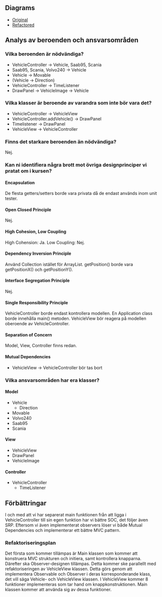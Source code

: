 ## Diagrams
- [Original](https://viewer.diagrams.net/?tags=%7B%7D&highlight=0000ff&edit=_blank&layers=1&nav=1&title=diagram.drawio#R7V1Zc%2BK4Fv41qZp5yC3LC4bHkKW7Z9LT6U56exRYAXdsizEiSz%2FMb7%2BSN4wlYQNeWFSVqmAhG1vfd46OziKfGZf%2B67sQzqYfsYO8M11zXs%2BMqzNd1w2rT%2F%2BxlrekxbSsuGUSuk7cBpYN9%2B5vlDRqSevCddB8pSPB2CPubLVxjIMAjclKGwxD%2FLLa7RF7q786gxPENdyPoce3fncdMo1b%2B7q9bH%2BP3Mk0%2FWXQG8Tf%2BDDtnDzJfAod%2FJJrMq7PjMsQYxJ%2F8l8vkcdGLx2X7x%2Fevnu3T713f32e%2Fwu%2FDv9%2B%2BOfbeXyxm01OyR4hRAHZ%2BtK%2Fnx5v3n8zf%2F2Y3d18ftHeXYz%2BOk9O0Z6ht0jG6xuaumMPXeKAhNjzUJg8PHlLR3T%2B4voeDOjR8JH2uk%2B%2B0egx9NxJQD%2BP6Y3SM43hMwqJS8G4SL4geEZbx1PXc27hG16wx5kTOH5Kj4ZTHLq%2F6WWhR78CtIF%2BHZKEV3pvpcc9OzP56RDNaZ%2B7dIxA1nQL5yTpM6YPBGdzdxTdMOviw3DiBkNMCPbTC%2BFF4CAn%2FfUUdC26lRA%2FZTRiX1dEJkGQjQZ6zfEyQeodwj4i4RvtknzbS4BJpM5KDl%2BWDAb9pG2aY6%2BRNsJEaibZlbMf%2B0KlDAYTOgTZr%2BnG6s8BU%2FB7PcHvUTxWfg56FPYAEjRkgzjP85F%2ByD3osili6QaMBRxjz5l6Qh6kV71gZ1MkipSlo05y9PTQI5GScz6DYzeY3EZ9rsxly5fkuVkTpuc%2BehExpq7joCAiDoEEjjJhmGF6K9HAWEP6R4fvUvufdWbRG7qkx2B5TP9Y95BQqaMcg25EJkSJ%2B4IYeQuc5Em3VrbLSfe2imYZy4qo50m2Avem2OpCbInrM13CsH2IPh43uisaZ0p8L%2FnYFOqW3jHqBof6f%2FQwmYe%2BueiFTfsh9JECvlbg7X7HwFtC4J9j4OexxF%2BEIXy7delw6T2PjVnCC3o4IdngHC0nmsIeaGbH4Jsc%2BByUnhsZmYkoAKEBVoKzTxFjl0uBfWC4X50DDnyDB98QAO3BEfLu8NwlLmbXD%2BO%2BBQLsCcZGRauxvzvEf9tfvv4y7d%2FPPdC7mYXBrfnx%2Fbkhns%2Bh4yRC%2FMefsZA%2FY3odJcjbgdyiFhejLJLkIVv5w7kCeHeAey1qaiHAZk8C8CiET0qGa4B4UFFRNwexLYF4TrG5DiZ0IlY4776%2BBi0usMU496U4w5AooOsC2mxxTS0GeiABmo7JHA2Ro1CuwV3WtemVuoU5lOlQo1ChXAvKg67tL4t3eSdKG5GHRTjCnwKF8844G3rXRljqiJXj%2FPiogN4daLNrKwwYgMMOOROURlLpEE3xBAfQu162FkZn2ecWRz4t1vgLEfKWhErhguBV5xl6dckPhhqFIz76mWDIPl%2B95g%2Fe0oOAPnDuJHb4M70eO1ieFh0tz3MuWPCeHo48PH56mLpB3HzjenLH9rrg6RwvwjFaw4QELmrJThBZM%2Fx6otDZkK8lTIg8SNzn1USC2h2h%2FOr6HsLRwOIoouLuLcTd7ULgXbRkE0XCQWombBZ5B4XIexbA38PIO%2B8jiKKzsQUST0sjjD0EAzUz5QV7p%2Fh7FexrU0WiRaOKydQJsSjYLoK4qZAM0GRLRrWYqBHm3pZavEacSxeNajFRA9D9FlW2BGg%2BfSYBeoaQcwPHBIcp0A5esLFWUG8DNQAVdXdj0zPgoV7JklLrhdbXCyDzHGQxHoHqt0UsAWtoIl8wGGaFBYPw9zpI1eUzA9iK4cfx5unm5czcVjNlYr7TwqEKB2qchcSLw58K6pqhFi0gWoaaXyXm0jYvY8TLq0iOCX9%2BOmoMf1HSbrv4A9kK0gnhyx21N7yYAlfZoYK%2BFuiFObstY8%2FP6Ez2J3B%2B4dNBIKeh7tvEXJTD2xTm4nvms%2FQ5cJVTcEeUrYoGXGNuQQHK55Eku3Rs%2FBkOUDRqR%2Bst6kq8Rcm97ap0XZq%2BjciJmO9tAi5K9W1Xn%2FMrNbmlplxIzbuQBv1E98prvbO2lYhzmrC0mQPJslYdSHtd682nK%2BeWmh98OCkrE4z6qFpBoQLYxb0kZGRzdeGiGIeyQWsFWeBYEoJcgwkqxlhkhxjRs9IhyYxQFbPcHWpBdLoxeZb4EMWl36oytE6YBbHpdmGWbi6UzMrK2Ozc2BSGK0XW32ArY3NP0xvFSkkw%2FwyX1uZKXOPkVNJa%2Bd7LBEdx6rcEYzdSSBHCw8XjIwqRI9ZRx4Vz9R1n6sG%2FavZjg5UXGgepqrwom17ylRfCYd3%2Fyot1t52vvBjDwIXKMunAMsksjNOuvBASlXeDseDMCDkX0TOdTm7njhPWXldkCO94IE6h86kEK%2FSbRr9zc2Ugjsr68FWh3zj6okyrdtEXLFaU07tOiIUZVa2WY8mcDmqblvpAbrNuQyzIsg3U1DYt9aEs2gdRiLLeFMqyPdROfR%2FEmgDuvqZSH3DYKefRzs6jVD0fmvcove98eAt7z1g3eR%2BjciA170Ay%2B8qBJOWqLMmThK4f1wirlSRX0lVxKssUweG4lVRS%2F6b2yuYgd77Vh3RPX7UxQL1Id2%2BZirb1jfNg0%2F8fmHXxCMe5ZNj0v%2FYRP0MR%2FMpq6WDDsYpcyta7x2u0WLzbxKcK5KjX0nk507fWYP3KLNwXg8TiJyuyoN9RbBTe9ePdeWTL4mcshneEhAK8fsA7D2YBw%2BawPDDn2dJdJnaeOXA%2Bze6VHdxBwiZJ2kJHX%2Bt35F9L3Wal%2FrWUVXviXxMUhGTZt9qZPbwYMQEbkzP7Slmu%2B%2BBvq2hJmmnK%2BfFarroo4MdqmVD0hpU7FvY7oYX3jpkbmSI4HHO2JypYZAQYL0L2tPfMBaMY0BwDOjdwezIVMMvclzn0Y7el4kCtHOjc5u2JPLCMA44b0gkuI8FVdqgYUCsDKud3NVdwJKKACrTUi7Joj6w2Iy19XQAyc6wfvbuya%2FmunPTVlHz3pYH1U%2FBedg2%2FaPesduEXxdFT%2BI%2Ffmdk1%2FqLNtNrFX5bZO0EknT4LMXZl6jex4K%2Ba69UcE6TZFjwTlC5ogAGiV%2B62ywD1buWOnX6dG4Oyly6f5FvU2yeA6E297Rb6yLZGP9WUu9Y5IHyLb7sckJX0nVYZUPvIi17r2y7yMjfQKIRPSvM3ib3dtfFn8gG%2FB9dHIduSFgWC15%2BoDIUWcmtXMwZMu%2BLckL0kc7MMBb2QobAnOyuL%2BSryW6q4RBUJrz0LoamwhClzTsIo2HhHZwgc%2Bqr6vA6sja6XHr3yEpDrYEFnJBgHmleLQOQRaDVPdbD1WdV5w9hqnjqkTLoe71L559OXh%2FdKT60I%2FeFkxtm8i%2BT64v7hyPHcde%2BqwyvwsHk3yP2nr0cvuK0D3XmSm80Hvr5fK4GuG%2BfuU9n6vESzzQizXMZ5MZnxlCPdW24lsQUvqia%2FNacARDkQypVQL8qiF0S26UuwZaFNL5fjpvKYm4K%2F80Q3oMkyncJ8lptiQFMM6DzVDRi8Wm%2BzgPcsV76bFfPWW8Cbq87FM8QX5v5a%2BLP0cQMczWhRU3zvYHMXUfmLFRLjurR2t1d77W50avRaxVyHRKCWV77D0cths5rQwm4mIHmAm4r9E2NG1t1Y251%2BiO%2B3Vg8UMIxT5%2F32pBa%2F6a8ip1MvfNecLlA62TtNSulC0NFaT2mwvn9TnDa75DQ4aE5L7KMBz2oh%2B7W9IDXgVSlYz9PiCXoJr6113ZuidV%2Bp6lpVdbolSKmu3g9WD3qrbzdMEnJlHC12T41sKae19Sc0xeput50%2BaFZL3rqgVVTW6R6aXWtrUEhlMvT1djV3Qim1dWtDWSieUGK6g2zQ27TdzZQSB2DntKrYjaoCsB82uF6wJlJgZWzj%2BpeRuajYWyFnpw6VLY1wfU8Uu5CtVkVrpf43CWzH6qKSLvGWpP1l31utGNnmAflD1rMvR2t7I1rXbY90S1ueRwVepso0vUJ8o8lJS75tbK0Xl4hmible4krpaa3Q%2FxBdJ0ehtXsHrbSXmcIlPu5idqbZCqstxerGWS3styes3jBwU%2BxvlEVuzN36W9r6%2FjZY239nqQHBz8%2Fgk%2F%2F473QM7OkN%2BGBpo9TpdcAyU%2FY%2BsM22NG7Dd5NGoQ%2FGxuf84JutXI0So8fYsX%2B6i2%2FZmkLSvxnBOiCvzZaT0WEI1j77RPX%2BhoJV6H9e5hPSzP66E5ph%2FiG6hOwDn1LMqqbavjC%2FoJKtMiYD21h3wqZMpochxiTfPYSz6UfsINbj%2Fw%3D%3D)
- [Refactored](https://viewer.diagrams.net/?tags=%7B%7D&highlight=0000ff&edit=_blank&layers=1&nav=1&title=diagram_refactored.drawio#R7V1Zk5u4Fv41XXXvQ0%2Bxenls95JkpjPppDvJ5FE2sk2CkQfjXvJwf%2FsVi2iMjgDbCNy2qlKVRhY26PuOpLPqzLxcPL8L0HL%2BkTjYOzM05%2FnMvDozDFMf2PS%2FqOUlaTEsO22ZBa6TtOmvDffub5w2amnr2nXwaqNjSIgXusvNxgnxfTwJN9pQEJCnzW5T4m3%2B6hLNMNdwP0Ee3%2FrddcJ50jow%2Bq%2Ft77E7m7Nf1nvD5JMFYp3TN1nNkUOeck3m9Zl5GRASJn8tni%2BxF40eG5fvH16%2Be7e%2Feu%2F%2B%2FLz6F30d%2FfXw97fz5Mtutrkle4UA%2B%2BHOX%2F371%2FTm%2FTfr5z%2FLu5vPT9q7i%2FGf5%2Bkt2iPy1ul4fcNzd%2BLhS%2BKHAfE8HKQvH76wEV09uQsP%2BfRqNKW97tNPNHqNPHfm078n9EHpneboEQehS8G4SD8IyZK2Tuau59yiF7KOXmcVoskvdjWak8D9Tb8WefQjnTbQj4Mw5ZXR2%2BhxH92Z%2FnSAV7TPHRsjPWu6Rasw7TOhL4SWK3ccP3DUZYGCmeuPSBiSBfsisvYd7LBfZ6Br8aME5FdGo%2BjjmsikCEajgZ9zvEyReofJAofBC%2B2SftpLgUmlzk4vn14ZrA%2FStnmOvSZrRKnUzLJvzn7sC5Uy5M%2FoEGS%2FZpibP6dbwO%2F1gN%2BjeGz8HPIo7D4K8SgaxFWej%2FSP3Iu%2BNsUs3YKxOsfY82h6wh6i33oR3U2RKFKWjnqYo6eHp6GQnKslmrj%2B7Dbuc2W9tnxJ3ztqIvTeqRcTY%2B46DvZj4oQoRONMGJaEPko8MPaI%2FqPDd6n9YZ%2FZ9IEu6bX%2Bek3%2FRd2DkEod5RhyYzJhStwnHJG3wEmedKWyXU26l000q1hWRD1Psg24t8XWALEN3UU0l0TYPsR%2FHje6GzPOPFx46Z%2ByULeNjlG3OdT%2FF79AvA6tEuAvggC93Lp0uIyeF41ZukzRy1mYDc7RckIW9v1Bx9hbHPYckp4bbzVSSdDBZbgC5gUFLPo6hutDBPvVuc5hb%2FLYmwDOHhpj746s3NAl0fcHSd8C%2FocBsa5Z9TAe7A%2FxX%2F0vX39a%2Fd%2BPPb13swz8W%2Bvj%2B3MTntWR46Qy%2FJ%2F%2FJjL%2BSOj3KDneCWS9xUkcRhmS5FGk%2F6GVAnh%2FgM0WZ2oQYKsnAHgcoF9KhhuAuFdzopYHcV8A8Ypic%2B1TRVnh3ADOw5rKvDycB0KcURAqoJtSp%2FUW9WkY6KEAaDomKzzCjkJ5f5StrrdezDjIoUyHGgcK5WZMY13vv2ze8JlO2jh8WAdj8slXOO%2BP87DrTRgzx4lxnk4V0HsDbRpd78J0U%2Beww84MM38aHaI5mREfedevrYXRee1zS2KbVtT4E4fhS%2BowQ%2BuQbBrP8LMb%2FhOhRuFIrn6kGEZ%2FXz3nL17Yhe9cRK5Yejn2yOTXw9z1k%2BYb1xPbp8tcYSuyDia4BNF02KMRKcUzwB4K3cdNb2%2BJ%2B%2BuOxA6izNHGeJDywmJuLvYVdEs8w2F6V%2FPuLF6rvkdoPLQ5aiivawte137B7Qrt4CE%2FqM6Wje38rnrB75q5bw%2FQ78rbBmLfXLLzSJajMSEeRr5akfKCvZf3tQ72jfliIGVR%2BWKahBhytUIQy3LF6JpIVVRKRIMw93acxRvEuVJZVEpEA0APWpyyBUCbIqCXGDs3aBKSgAHtkHU01grqXaAGPayysF4vzj9Prskn%2FOX77LP98PPnz6FxzjyAXamLxjb6In3hnJIZXf7If%2FZ6W3wl0jM5HdNBq3n2NtHFHQqjnS9toaOjDZpXQ%2FVUwBI1sAye9BsbVljjwKdch1RwhPpsnznxMieEVmBe8o3NxmTys1Aa2%2FHNxU8cbZUqK1%2BV1TM3IyMCYPDK2vITmGVoFZwEdVnTqqHL9g9Dl9X5YJVImf3neAOI83Jm7bpoZmK%2Bj04Lck7iBgm2W%2FxQUDcMNaDbtgy1LlJunQA93dH1xktAv8oujxl6fiWSBj0QRdw29PyEHsWQz9DqYkHHIDwNaW8RciiqWBrm8DPzaQMcuMpcuSfKZs09ozSDJYDyeSzJLh2bxZL49JWPO764KwEHAo5bntQNYUg5Dn8wzNWc3hzkQACyNMhBG4ouCkxFjvMOrUZrqmX7URYY9nGgpF4CBYDY5HYpwFZxiAKjKNNAkUA2CaC45ZZJIHJfURLcR9Y8RQLpJADCmlsmgci1FZOALBUHpHMACHpumQOiLSDlwK07DUfYUTSQTgMgJrplGkC6PqNBmuSgeCCbB1DIdMs8EOWgUh6k4UuKBtJpYHW%2BPRTlqWY0mE4VD6TzoN%2FiDhF%2BZp4HYt%2BOCjqQH3QwZNUCxWXLsraN8PndQg5s9l1voWwZb9rKVTn6sECzqlJHcR9V7wicAPYKSIAYKa%2FEGaTVKrdVoyBDoQgQyA14rWCMIa3VjN%2BVDknmtzrqTUlLUAOh9tLkWRBgBJevU%2BWtmoQZCLRvF2Zhndx0VVabzdY3m4MaAa7g7m%2B402bzQHM14UkJWH9Gr7vNZD7KKmie2JRUKt8Hma0JPrEhwNiNJ6QY4dF6OsUBduA56rhwrl81txn866ZySiwfoXGQnmb5CHB4WiofYRdWBYnlI8peM18%2BYoJ8F6kdSQc7EqOwIznR8hEgUXnzVxTHOcbORfxOp5OguudCddBlJcAnHsLJVgsqwQp92eh3vk0ZwgHcC%2FSs0JeOPlTev130ASVFGbubhBgs799qTRmRsUHVmG0O5DaLT8CCLIq8UTVmm0MZqvEPomzIQlkUWHPqhzg0BHD3haGMIYfdwRqN4Boy%2Btl2NWTaMDax6TlfJAY22qaLdXNmqT3pwMn7N%2BI9EsPibYvKgCTfgGQNlAFJyFVRKkAYuIuk0JnSJLniHzWXsmwieDtmJZX%2Fv%2B1%2BZXuQO69XKjyQSFU3bBbp7nemUOp3Ev%2FK%2Fv8Q7S6maJILgmX%2Fax%2FJI4LgV7uWDqqm1%2BRSpu8e76bF5s0mCzqBHLUunZczY%2BcZbFCbhYeyIbH5xSpc088oNgrv5vHu3LNl8ytWhHeMhAK8ecA7d2bpZp%2FD8o0Zz17NZbDxrEZ95S7sa8xsVmlfY6zquAiz3dvcomzWYOZrNhfz2Jot2QyXq%2BZPGGqVy%2F1Wq4mTJe6EpPDQy4lN3JakPa2wjy4nac%2Feq7uhlfcf9Pbrb%2FbK%2Bw%2FL%2B%2B8tZKWU4NNGaONZf3QxjhbYSXjWv%2BKkUWmuHdjba2qSFis1fLyaK1hqI8phxPHx0HeR2%2F%2BEDG97Rm5lE8HbUWd7UKJyRIDJOoje9j4ywSoGyGNA5wpuTzQFLDP3RQ79xG2hONAoBzrXeXuQBybigOMGdIHLSHCVXSoGNMqA2vGd8hINIQoUQFaO1j1RBgqtt%2BppHRgAyJFj7ejdFV3Ld%2B2gT1nyPRAG1pyC96Jr%2BIGa6y3DL6qteRrOjK7xBwqut4y%2FKLI%2FTltOls9CjI3a6stQ%2BOvGespjgjDaimeCmgskMAAoud4yA0Tnb8TW4evY8qcYINPo1%2FlmEMrYTBhAlooA0gkAlFpvOdGPr3R22iG3rXMAKrPeMgdEKb2nlQbYPvJAZfWWkReZgcbR0UsKe4nYA9XU28Xe4h1%2BD%2B4CB6yGPoe4ilCQH6FwXjhV3erXXBx0Ft2zXYiCUQhROJCS6jBhIcOlckzUEfHGwxBk%2BSUs4ck%2Fsbfxji4RJFio8hNNYG12rXv0qnPArv01XZJQ4mnezAITu6DVQtVB7cO664a50zr1lkLperxN5e9PXx7eq3lqQ%2BjfTmhcn7eRXF%2FcPxw5nvsWr3t7GV593g5y%2F%2Bnr0Qtu60B3HuXW5z1f36%2BVQDeNc%2FexbANeoqNqpFkw46oYzXjKru4da8nswIu60W%2FyJgAoCEKZEppF2e7YltAX%2BTa9XJCbCmSWBX%2FnkW66Jgp1CvJhbooBshjQeaybbvLTeptZz2e5lOcsm7%2FdpOef68WSva5P4hUtbkqeXd%2FeRFR9Eku6ua5M3u8dRvK%2BVShnpKcvIMosLvavSIw2S7vLyUPWTfPUeb87qeEjPmtymlnhu%2BZ0gdJp8UTJpBso0jVKOlbdpJJ12kGQbliY6dLYQsmk67bA9ZsmneB8B41nXemxrh3TTtcLVR3M9IgK0YqsZ5vQ7IbyJZy7ge1shTcYtr3fDRWbCj1Dqc1dBYtX70bW9N1kzTgQYQNFyK45wTdfR34nUTOKcmCV05T1F31uG63Q1lK07Ya2h1H4imdt%2BfpQ7G9WsNwsxiZYrbC604JuJ8JqsN%2BBsLpotqiai4t2iCq7hbVff7uioFtfL%2B2%2Ft9To%2Fo%2FP%2BqfF9N%2F5RO%2FPb%2FQPtjZmitLhy8x2hTnb0AuYKbVr2hdNG4MK2hdrbW7Z37QraL9nf6vieWyttP%2BmmFTfLe%2B4arD0pbGLSejAa%2BZuzgdVUlhDkHcXVHDM66rvh2E0Kh4mcF6lM%2Bh2%2BQ1yyufudI5aWwVzG1gsqmICWmGk3rjxvK73sOyxc97jj8hV0eZdRJvbg6LQQ0mzrNNGXtRupVsPNC8K5Kk6GEs8b5UK9l4R6BDZGohkAh%2BYj2NJzlR3T6k%2BiyxwoTQoCNwmolTg%2BvCdaqXMKLPtntkc5jfN59ofmmZW2nPo1R0OXDpu0XLYvaZbd7tyYIe7wjSCqjjUP1Ht03iFg0eV9t3NkWosaCpbcIx6243jOlMN5rXB8Xq9dOhPHvXat%2B2hS%2BVTwkHm2oGPDJxE%2FQYWw11PLG9jOWPHz1SfU6M3vZ7tFkZkwHNT7ZNhtuxvVTg2%2Bla%2FrL8ce5PJb%2FmTBVqdetrREj0omCAsreaSeQpLtKiSqE9Cd%2FrCtpbHXUysmRW7V5uXB7Nii6rHIcdhyCvgmwe%2BzXR5GHh%2BY56cFbLC4eWcTmdHXqanI9zbzJ6HcYdOiooEfo5WBdzHhHgYHV9mXUfQt5pQD2PfaSzljuH2%2Fa3Us8MLvUn7vZUo4UHxKFB7IxGksn9VSEzxINPSkJjqLS69DAgJ890DtJx%2FJA6Oevwf) 

## Analys av beroenden och ansvarsområden
### Vilka beroenden är nödvändiga?
- VehicleController → Vehicle, Saab95, Scania
- Saab95, Scania, Volvo240 → Vehicle
- Vehicle → Movable
- (Vehicle → Direction)
- VehicleController → TimeListener
- DrawPanel → VehicleImage → Vehicle

### Vilka klasser är beroende av varandra som inte bör vara det?
- VehicleController → VehicleView
- VehicleController.addVehicle() → DrawPanel
- Timelistener → DrawPanel
- VehicleView → VehicleController

### Finns det starkare beroenden än nödvändiga?
Nej.

### Kan ni identifiera några brott mot övriga designprinciper vi pratat om i kursen?
#### Encapsulation
De flesta getters/setters borde vara privata då de endast används inom unit tester.
#### Open Closed Principle
Nej.
#### High Cohesion, Low Coupling
High Cohension: Ja.
Low Coupling: Nej. 
#### Dependency Inversion Principle
Använd Collection istället för ArrayList.
getPosition() borde vara getPositionX() och getPositionY().
#### Interface Segregation Principle
Nej.
#### Single Responsibility Principle
VehicleController borde endast kontrollera modellen. En Application class borde innehålla main() metoden. VehicleView bör reagera på modellen oberoende av VehicleController.
#### Separation of Concern
Model, View, Controller finns redan.
#### Mutual Dependencies
- VehicleView → VehicleController bör tas bort

### Vilka ansvarsområden har era klasser?
#### Model
- Vehicle
	-  Direction
- Movable
- Volvo240
- Saab95
- Scania
#### View
- VehicleView
- DrawPanel
- VehicleImage
#### Controller
- VehicleController
	- TimeListener

## Förbättringar
I och med att vi har separerat main funktionen från att ligga i VehicleController till sin egen funktion har vi bättre SOC, det följer även SRP. Eftersom vi även implementerat observers löser vi både Mutual Dependencies och implementerar ett bättre MVC pattern.

### Refaktoriseringsplan
Det första som kommer tillämpas är Main klassen som kommer att konstruera MVC strukturen och initiera, samt kontrollera knapparna. Därefter ska Observer-designen tillämpas. Detta kommer ske parallellt med refaktoriseringen av VehicleView klassen. Detta görs genom att implementera Observable och Observer i deras korresponderande klass, det vill säga Vehicle- och VehicleView klassen. I VehicleView kommer 8 funktioner implementeras som tar hand om knappkonstruktionen. Main klassen kommer att använda sig av dessa funktioner.
